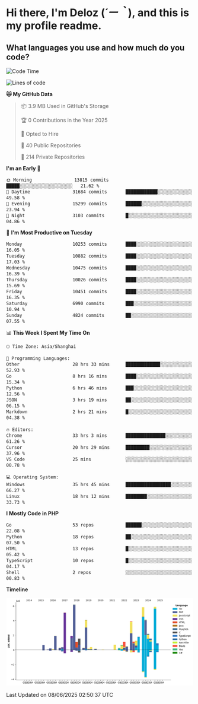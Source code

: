 # **Hi there, I'm Deloz (*´ー｀*), and this is my profile readme.**

## **What languages you use and how much do you code?**

<!--START_SECTION:waka-->
![Code Time](http://img.shields.io/badge/Code%20Time-6%2C574%20hrs%2020%20mins-blue)

![Lines of code](https://img.shields.io/badge/From%20Hello%20World%20I%27ve%20Written-56.0%20million%20lines%20of%20code-blue)

**🐱 My GitHub Data** 

> 📦 3.9 MB Used in GitHub's Storage 
 > 
> 🏆 0 Contributions in the Year 2025
 > 
> 💼 Opted to Hire
 > 
> 📜 40 Public Repositories 
 > 
> 🔑 214 Private Repositories 
 > 
**I'm an Early 🐤** 

```text
🌞 Morning                13815 commits       █████░░░░░░░░░░░░░░░░░░░░   21.62 % 
🌆 Daytime                31684 commits       ████████████░░░░░░░░░░░░░   49.58 % 
🌃 Evening                15299 commits       ██████░░░░░░░░░░░░░░░░░░░   23.94 % 
🌙 Night                  3103 commits        █░░░░░░░░░░░░░░░░░░░░░░░░   04.86 % 
```
📅 **I'm Most Productive on Tuesday** 

```text
Monday                   10253 commits       ████░░░░░░░░░░░░░░░░░░░░░   16.05 % 
Tuesday                  10882 commits       ████░░░░░░░░░░░░░░░░░░░░░   17.03 % 
Wednesday                10475 commits       ████░░░░░░░░░░░░░░░░░░░░░   16.39 % 
Thursday                 10026 commits       ████░░░░░░░░░░░░░░░░░░░░░   15.69 % 
Friday                   10451 commits       ████░░░░░░░░░░░░░░░░░░░░░   16.35 % 
Saturday                 6990 commits        ███░░░░░░░░░░░░░░░░░░░░░░   10.94 % 
Sunday                   4824 commits        ██░░░░░░░░░░░░░░░░░░░░░░░   07.55 % 
```


📊 **This Week I Spent My Time On** 

```text
🕑︎ Time Zone: Asia/Shanghai

💬 Programming Languages: 
Other                    28 hrs 33 mins      █████████████░░░░░░░░░░░░   52.93 % 
Go                       8 hrs 16 mins       ████░░░░░░░░░░░░░░░░░░░░░   15.34 % 
Python                   6 hrs 46 mins       ███░░░░░░░░░░░░░░░░░░░░░░   12.56 % 
JSON                     3 hrs 19 mins       ██░░░░░░░░░░░░░░░░░░░░░░░   06.15 % 
Markdown                 2 hrs 21 mins       █░░░░░░░░░░░░░░░░░░░░░░░░   04.38 % 

🔥 Editors: 
Chrome                   33 hrs 3 mins       ███████████████░░░░░░░░░░   61.26 % 
Cursor                   20 hrs 29 mins      █████████░░░░░░░░░░░░░░░░   37.96 % 
VS Code                  25 mins             ░░░░░░░░░░░░░░░░░░░░░░░░░   00.78 % 

💻 Operating System: 
Windows                  35 hrs 45 mins      █████████████████░░░░░░░░   66.27 % 
Linux                    18 hrs 12 mins      ████████░░░░░░░░░░░░░░░░░   33.73 % 
```

**I Mostly Code in PHP** 

```text
Go                       53 repos            ██████░░░░░░░░░░░░░░░░░░░   22.08 % 
Python                   18 repos            ██░░░░░░░░░░░░░░░░░░░░░░░   07.50 % 
HTML                     13 repos            █░░░░░░░░░░░░░░░░░░░░░░░░   05.42 % 
TypeScript               10 repos            █░░░░░░░░░░░░░░░░░░░░░░░░   04.17 % 
Shell                    2 repos             ░░░░░░░░░░░░░░░░░░░░░░░░░   00.83 % 
```



**Timeline**

![Lines of Code chart](https://raw.githubusercontent.com/deloz/deloz/main/assets/bar_graph.png)


 Last Updated on 08/06/2025 02:50:37 UTC
<!--END_SECTION:waka-->
